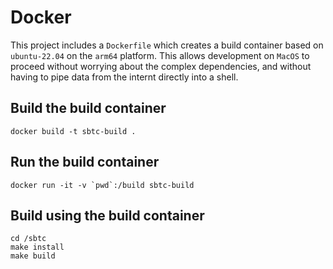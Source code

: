 # Docker

This project includes a `Dockerfile` which creates a build container based on `ubuntu-22.04` on the `arm64` platform.  This allows development on `MacOS` to proceed without worrying about the complex dependencies, and without having to pipe data from the internt directly into a shell.

## Build the build container
```
docker build -t sbtc-build .
```

## Run the build container
```
docker run -it -v `pwd`:/build sbtc-build
```

## Build using the build container
```
cd /sbtc
make install
make build
```

